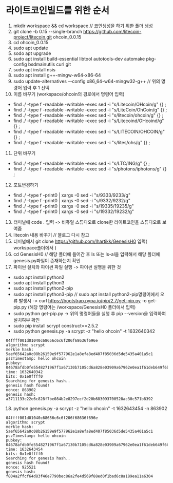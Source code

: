 # 라이트코인빌드를 위한 순서
1. mkdir workspace && cd workspace 
// 코인생성을 하기 위한 폴더 생성
2. git clone -b 0.15 --single-branch https://github.com/litecoin-project/litecoin.git ohcoin_0.0.15
3. cd ohcoin_0.0.15
4. sudo apt update
5. sodo apt upgrade
6. sudo apt install build-essential libtool autotools-dev automake pkg-config bsdmainutils curl git
7. sudo apt install nsis
8. sudo apt install g++-mingw-w64-x86-64
9. sudo update-alternatives --config x86_64-w64-mingw32-g++
// 위의 명령어 입력 후 1 선택
10. 이름 바꾸기 (workspace/ohcoin의 경로에서 명령어 입력)
- find ./ -type f -readable -writable -exec sed -i "s/Litecoin/OHcoin/g" {} \;
- find ./ -type f -readable -writable -exec sed -i "s/LiteCoin/OhCoin/g" {} \;
- find ./ -type f -readable -writable -exec sed -i "s/litecoin/ohcoin/g" {} \;
- find ./ -type f -readable -writable -exec sed -i "s/Litecoind/OHcoind/g" {} \;
- find ./ -type f -readable -writable -exec sed -i "s/LITECOIN/OHCOIN/g" {} \;
- find ./ -type f -readable -writable -exec sed -i "s/lites/ohs/g" {} \;
11. 단위 바꾸기 
- find ./ -type f -readable -writable -exec sed -i "s/LTC/ING/g" {} \;
- find ./ -type f -readable -writable -exec sed -i "s/photons/iphotons/g" {} \;
12. 포트변경하기
- find ./ -type f -print0 | xargs -0 sed -i "s/9333/9233/g"
- find ./ -type f -print0 | xargs -0 sed -i "s/9332/9232/g"
- find ./ -type f -print0 | xargs -0 sed -i "s/19335/19235/g"
- find ./ -type f -print0 | xargs -0 sed -i "s/19332/19232/g"
13. 터미널에 code . 입력   -> 비쥬얼 스튜디오로 clone한 라이트코인을 스튜디오로 보여줌
14. litecoin 내용 바꾸기
// 블로그 다시 참고
15. 터미널에서 git clone https://github.com/lhartikk/GenesisH0 입력( workspace폴더에서 )
16. cd GenesisH0
// 해당 폴더에 들어간 후 ls 또는 ls-al을 입력해서 해당 폴더에 genesis.py파일이 존재하는지 확인
17. 파이썬 설치와 파이썬 파일 실행 -> 파이썬 실행을 위한 것
- sudo apt install python2
- sudo apt install python3
- sudo apt install python2-pip
- sudo apt install python3-pip
//  sudo apt install python2-pip명령어에서 오류 발생시 
    -> curl https://bootstrap.pypa.io/pip/2.7/get-pip.py -o get-pip.py  (해당 명령어는 /workspace/GenesisH0 폴더에서 입력)
- sudo python get-pip.py
    -> 위의 명령어들을 실행 후 pip --version을 입력하여 설치여부 확인
- sudo pip install scrypt construct==2.5.2
- sudo python genesis.py -a scrypt -z "hello ohcoin" -t 1632640342
```
04ffff001d01040c68656c6c6f206f68636f696e
algorithm: scrypt
merkle hash: 5aef65642a0c08b26159e9f577962e1a8efa8ed407f85036d5de5435a401a5c1
pszTimestamp: hello ohcoin
pubkey: 04678afdb0fe5548271967f1a67130b7105cd6a828e03909a67962e0ea1f61deb649f6bc3f4cef38c4f35504e51ec112de5c384df7ba0b8d578a4c702b6bf11d5f
time: 1632640342
bits: 0x1e0ffff0
Searching for genesis hash..
genesis hash found!
nonce: 863902
genesis hash: a3711133c22e6c828f7be084b2e8297ecf2d20b683093700528ac30c571b8392
```

18.  python genesis.py -a scrypt -z "hello ohcoin" -t 1632643454 -n 863902
```
04ffff001d01040c68656c6c6f206f68636f696e
algorithm: scrypt
merkle hash: 5aef65642a0c08b26159e9f577962e1a8efa8ed407f85036d5de5435a401a5c1
pszTimestamp: hello ohcoin
pubkey: 04678afdb0fe5548271967f1a67130b7105cd6a828e03909a67962e0ea1f61deb649f6bc3f4cef38c4f35504e51ec112de5c384df7ba0b8d578a4c702b6bf11d5f
time: 1632643454
bits: 0x1e0ffff0
Searching for genesis hash..
genesis hash found!
nonce: 925521
genesis hash: f804a2ffcf64d83f46e7790bec86a2fe4d569f88ed0f1bad6c8a189ea11a6304
```